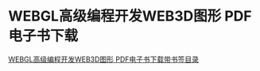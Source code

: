 # WEBGL高级编程开发WEB3D图形 PDF电子书下载

[WEBGL高级编程开发WEB3D图形 PDF电子书下载带书签目录](/books/WEBGL高级编程开发WEB3D图形PDF电子书下载带书签目录.pdf)



